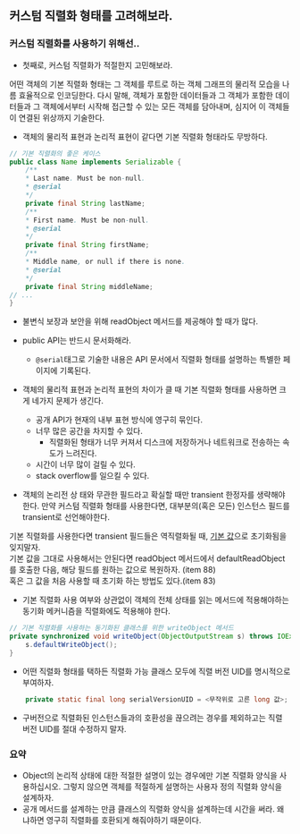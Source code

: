 ## 커스텀 직렬화 형태를 고려해보라.

### 커스텀 직렬화를 사용하기 위해선..
 - 첫째로, 커스텀 직렬화가 적절한지 고민해보라. 

어떤 객체의 기본 직렬화 형태는 그 객체를 루트로 하는 객체 그래프의 물리적 모습을 나름 효율적으로 인코딩한다. 
다시 말해, 객체가 포함한 데이터들과 그 객체가 포함한 데이터들과 그 객체에서부터 시작해 접근할 수 있는 모든 객체를 담아내며, 심지어 이 객체들이 연결된 위상까지 기술한다.

-  객체의 물리적 표현과 논리적 표현이 같다면 기본 직렬화 형태라도 무방하다.
```java
// 기본 직렬화의 좋은 케이스
public class Name implements Serializable {
    /**
    * Last name. Must be non-null.
    * @serial
    */
    private final String lastName;
    /**
    * First name. Must be non-null.
    * @serial
    */
    private final String firstName;
    /**
    * Middle name, or null if there is none.
    * @serial
    */
    private final String middleName;
// ... 
}
```

- 불변식 보장과 보안을 위해 readObject 메서드를 제공해야 할 때가 많다.

- public API는 반드시 문서화해라.
    - `@serial`태그로 기술한 내용은 API 문서에서 직렬화 형태를 설명하는 특별한 페이지에 기록된다.

- 객체의 물리적 표현과 논리적 표현의 차이가 클 때 기본 직렬화 형태를 사용하면 크게 네가지 문제가 생긴다.

    - 공개 API가 현재의 내부 표현 방식에 영구히 묶인다.
    - 너무 많은 공간을 차지할 수 있다.
        - 직렬화된 형태가 너무 커져서 디스크에 저장하거나 네트워크로 전송하는 속도가 느려진다.
    - 시간이 너무 많이 걸릴 수 있다.
    - stack overflow를 일으킬 수 있다.
 - 객체의 논리전 상 태와 무관한 필드라고 확실할 때만 transient 한정자를 생략해야한다. 만약 커스텀 직렬화 형태를 사용한다면, 대부분의(혹은 모든) 인스턴스 필드를 transient로 선언해야한다.

기본 직렬화를 사용한다면 transient 필드들은 역직렬화될 때, [기본 값](https://docs.oracle.com/javase/specs/jls/se8/html/jls-4.html#jls-4.12.5)으로 초기화됨을 잊지말자. <br/>
기본 값을 그대로 사용해서는 안된다면 readObject 메서드에서 defaultReadObject를 호출한 다음, 해당 필드를 원하는 값으로 복원하자. (item 88)<br/>
혹은 그 값을 처음 사용할 때 초기화 하는 방법도 있다.(item 83)


 - 기본 직렬화 사용 여부와 상관없이 객체의 전체 상태를 읽는 메서드에 적용해야하는 동기화 메커니즘을 직렬화에도 적용해야 한다.
```java
// 기본 직렬화를 사용하는 동기화된 클래스를 위한 writeObject 메서드
private synchronized void writeObject(ObjectOutputStream s) throws IOException {
    s.defaultWriteObject();
}
```

 - 어떤 직렬화 형태를 택하든 직렬화 가능 클래스 모두에 직렬 버전 UID를 명시적으로 부여하자.
```java
    private static final long serialVersionUID = <무작위로 고른 long 값>;
``` 
 - 구버전으로 직렬화된 인스턴스들과의 호환성을 끊으려는 경우를 제외하고는 직렬 버전 UID를 절대 수정하지 말자.
 
 
### 요약
 - Object의 논리적 상태에 대한 적절한 설명이 있는 경우에만 기본 직렬화 양식을 사용하십시오. 그렇지 않으면 객체를 적절하게 설명하는 사용자 정의 직렬화 양식을 설계하자.
 - 공개 메서드를 설계하는 만큼 클래스의 직렬화 양식을 설계하는데 시간을 써라. 왜냐하면 영구히 직렬화를 호환되게 해줘야하기 때문이다.